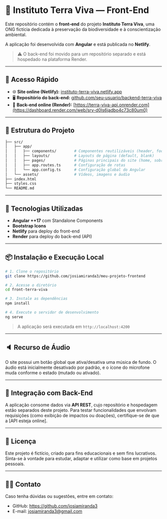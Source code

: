 # 🌱 Instituto Terra Viva — Front-End

Este repositório contém o **front-end** do projeto **Instituto Terra Viva**, uma ONG fictícia dedicada à preservação da biodiversidade e à conscientização ambiental.

A aplicação foi desenvolvida com **Angular** e está publicada no **Netlify**.

> ⚠️ O back-end foi movido para um repositório separado e está hospedado na plataforma Render.

---

## 🔗 Acesso Rápido

- 🌐 **Site online (Netlify):** [instituto-terra-viva.netlify.app](dapper-klepon-edecc3.netlify.app/)
- 🖥️ **Repositório do back-end:** [github.com/seu-usuario/backend-terra-viva](https://github.com/josiamiranda3/meu-projeto-backend)
- 🚀 **Back-end online (Render):** [https://terra-viva-api.onrender.com](https://dashboard.render.com/web/srv-d0ls6jadbo4c73c80um0) 

---

## 📁 Estrutura do Projeto

```bash
├── src/
│   ├── app/
│   │   ├── components/        # Componentes reutilizáveis (header, footer, etc)
│   │   ├── layouts/           # Layouts de página (default, blank)
│   │   ├── pages/             # Páginas principais do site (home, sobre, impactos, etc)
│   │   ├── app.routes.ts      # Configuração de rotas
│   │   └── app.config.ts      # Configuração global do Angular
│   └── assets/                # Vídeos, imagens e áudio
├── index.html
├── styles.css
└── README.md
```

---

## 🚀 Tecnologias Utilizadas

- **Angular ++17** com Standalone Components
- **Bootstrap Icons**
- **Netlify** para deploy do front-end
- **Render** para deploy do back-end (API)

---

## 📦 Instalação e Execução Local

```bash
# 1. Clone o repositório
git clone https://github.com/josiamiranda3/meu-projeto-frontend

# 2. Acesse o diretório
cd front-terra-viva

# 3. Instale as dependências
npm install

# 4. Execute o servidor de desenvolvimento
ng serve
```

> A aplicação será executada em `http://localhost:4200`

---

## 🔈 Recurso de Áudio

O site possui um botão global que ativa/desativa uma música de fundo. O áudio está inicialmente desativado por padrão, e o ícone do microfone muda conforme o estado (mutado ou ativado).

---

## 🔗 Integração com Back-End

A aplicação consome dados via **API REST**, cujo repositório e hospedagem estão separados deste projeto. Para testar funcionalidades que envolvam requisições (como exibição de impactos ou doações), certifique-se de que a [API esteja online].

---

## 📄 Licença

Este projeto é fictício, criado para fins educacionais e sem fins lucrativos. Sinta-se à vontade para estudar, adaptar e utilizar como base em projetos pessoais.

---

## 🙋‍♂️ Contato

Caso tenha dúvidas ou sugestões, entre em contato:

- GitHub: https://github.com/josiamiranda3
- E-mail: josiamiranda3@gmail.com
